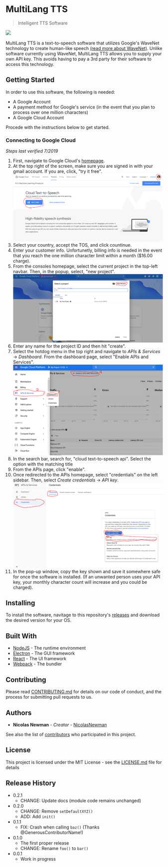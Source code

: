 # MultiLang TTS

> Intelligent TTS Software

![](header.png)

MultiLang TTS is a text-to-speech software that utilizes Google's WaveNet technology to create human-like speech [(read more about WaveNet)](https://arxiv.org/pdf/1609.03499.pdf). Unlike software currently using WaveNet, MultiLang TTS allows you to supply your own API key. This avoids having to pay a 3rd party for their software to access this technology.

## Getting Started

In order to use this software, the following is needed:

-   A Google Account
-   A payment method for Google's service (in the event that you plan to process over one million characters)
-   A Google Cloud Account

Procede with the instructions below to get started.

### Connecting to Google Cloud

_Steps last verified 7/2019_

1. First, navigate to Google Cloud's [homepage](https://cloud.google.com/text-to-speech/).
2. At the top right of the screen, make sure you are signed in with your gmail account. If you are, click, "try it free".
   ![visual assist for step two](img/GS1-S2.png)
3. Select your country, accept the TOS, and click countinue.
4. Enter your customer info. Unfortunetly, billing info is needed in the event that you reach the one million character limit within a month (\$16.00 charge).
5. From the consoles homepage, select the current project in the top-left navbar. Then, in the popup, select, "new project".
   ![visual assist for step five](img/GS1-S5.png)
6. Enter any name for the project ID and then hit "create".
7. Select the hotdog menu in the top right and navigate to _APIs & Services_ -> _Dashboard_. From the dashboard page, select "Enable APIs and Services".
   ![visual assist for step seven](img/GS1-S7.png)
8. In the search bar, search for, "cloud text-to-speech api". Select the option with the matching title
9. From the APIs page, click "enable".
10. Once redirected to the APIs homepage, select "credentials" on the left sidebar. Then, select _Create credentials_ -> _API key_.
    ![visual assist for step ten](img/GS1-S10.png)
11. In the pop-up window, copy the key shown and save it somewhere safe for once the software is installed. (If an unwanted person uses your API key, your monthly character count will increase and you could be charged).

## Installing

To install the software, navitage to this repository's [releases](https://github.com/NicolasNewman/MultiLang-TTS/releases) and download the desired version for your OS.

## Built With

-   [NodeJS](https://nodejs.org/en/) - The runtime environment
-   [Electron](https://electronjs.org/) - The GUI framework
-   [React](https://reactjs.org/) - The UI framework
-   [Webpack](https://webpack.js.org/) - The bundler

## Contributing

Please read [CONTRIBUTING.md](https://gist.github.com/PurpleBooth/b24679402957c63ec426) for details on our code of conduct, and the process for submitting pull requests to us.

## Authors

-   **Nicolas Newman** - _Creator_ - [NicolasNewman](https://github.com/NicolasNewman)

See also the list of [contributors](https://github.com/your/project/contributors) who participated in this project.

## License

This project is licensed under the MIT License - see the [LICENSE.md](LICENSE.md) file for details

## Release History

-   0.2.1
    -   CHANGE: Update docs (module code remains unchanged)
-   0.2.0
    -   CHANGE: Remove `setDefaultXYZ()`
    -   ADD: Add `init()`
-   0.1.1
    -   FIX: Crash when calling `baz()` (Thanks @GenerousContributorName!)
-   0.1.0
    -   The first proper release
    -   CHANGE: Rename `foo()` to `bar()`
-   0.0.1
    -   Work in progress

